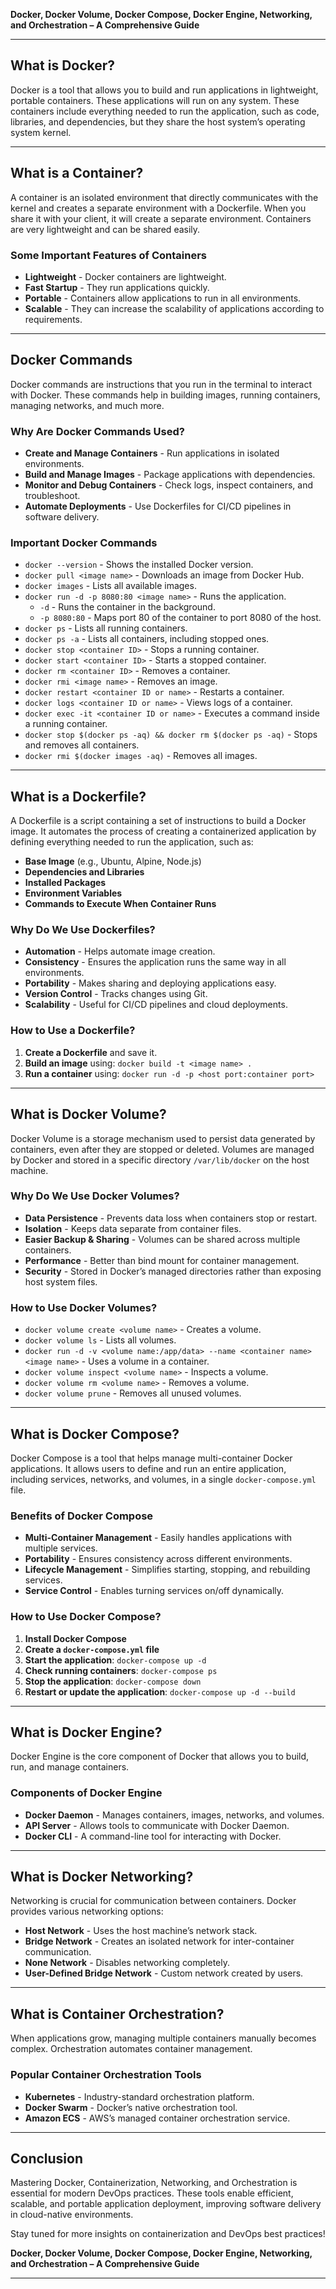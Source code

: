 **Docker, Docker Volume, Docker Compose, Docker Engine, Networking, and Orchestration – A Comprehensive Guide**

---

## **What is Docker?**

Docker is a tool that allows you to build and run applications in lightweight, portable containers. These applications will run on any system. These containers include everything needed to run the application, such as code, libraries, and dependencies, but they share the host system’s operating system kernel.

---

## **What is a Container?**

A container is an isolated environment that directly communicates with the kernel and creates a separate environment with a Dockerfile. When you share it with your client, it will create a separate environment. Containers are very lightweight and can be shared easily.

### **Some Important Features of Containers**

- **Lightweight** - Docker containers are lightweight.
- **Fast Startup** - They run applications quickly.
- **Portable** - Containers allow applications to run in all environments.
- **Scalable** - They can increase the scalability of applications according to requirements.

---

## **Docker Commands**

Docker commands are instructions that you run in the terminal to interact with Docker. These commands help in building images, running containers, managing networks, and much more.

### **Why Are Docker Commands Used?**

- **Create and Manage Containers** - Run applications in isolated environments.
- **Build and Manage Images** - Package applications with dependencies.
- **Monitor and Debug Containers** - Check logs, inspect containers, and troubleshoot.
- **Automate Deployments** - Use Dockerfiles for CI/CD pipelines in software delivery.

### **Important Docker Commands**

- `docker --version` - Shows the installed Docker version.
- `docker pull <image name>` - Downloads an image from Docker Hub.
- `docker images` - Lists all available images.
- `docker run -d -p 8080:80 <image name>` - Runs the application.
  - `-d` - Runs the container in the background.
  - `-p 8080:80` - Maps port 80 of the container to port 8080 of the host.
- `docker ps` - Lists all running containers.
- `docker ps -a` - Lists all containers, including stopped ones.
- `docker stop <container ID>` - Stops a running container.
- `docker start <container ID>` - Starts a stopped container.
- `docker rm <container ID>` - Removes a container.
- `docker rmi <image name>` - Removes an image.
- `docker restart <container ID or name>` - Restarts a container.
- `docker logs <container ID or name>` - Views logs of a container.
- `docker exec -it <container ID or name>` - Executes a command inside a running container.
- `docker stop $(docker ps -aq) && docker rm $(docker ps -aq)` - Stops and removes all containers.
- `docker rmi $(docker images -aq)` - Removes all images.

---

## **What is a Dockerfile?**

A Dockerfile is a script containing a set of instructions to build a Docker image. It automates the process of creating a containerized application by defining everything needed to run the application, such as:

- **Base Image** (e.g., Ubuntu, Alpine, Node.js)
- **Dependencies and Libraries**
- **Installed Packages**
- **Environment Variables**
- **Commands to Execute When Container Runs**

### **Why Do We Use Dockerfiles?**

- **Automation** - Helps automate image creation.
- **Consistency** - Ensures the application runs the same way in all environments.
- **Portability** - Makes sharing and deploying applications easy.
- **Version Control** - Tracks changes using Git.
- **Scalability** - Useful for CI/CD pipelines and cloud deployments.

### **How to Use a Dockerfile?**

1. **Create a Dockerfile** and save it.
2. **Build an image** using: `docker build -t <image name> .`
3. **Run a container** using: `docker run -d -p <host port:container port>`

---

## **What is Docker Volume?**

Docker Volume is a storage mechanism used to persist data generated by containers, even after they are stopped or deleted. Volumes are managed by Docker and stored in a specific directory `/var/lib/docker` on the host machine.

### **Why Do We Use Docker Volumes?**

- **Data Persistence** - Prevents data loss when containers stop or restart.
- **Isolation** - Keeps data separate from container files.
- **Easier Backup & Sharing** - Volumes can be shared across multiple containers.
- **Performance** - Better than bind mount for container management.
- **Security** - Stored in Docker’s managed directories rather than exposing host system files.

### **How to Use Docker Volumes?**

- `docker volume create <volume name>` - Creates a volume.
- `docker volume ls` - Lists all volumes.
- `docker run -d -v <volume name:/app/data> --name <container name> <image name>` - Uses a volume in a container.
- `docker volume inspect <volume name>` - Inspects a volume.
- `docker volume rm <volume name>` - Removes a volume.
- `docker volume prune` - Removes all unused volumes.

---

## **What is Docker Compose?**

Docker Compose is a tool that helps manage multi-container Docker applications. It allows users to define and run an entire application, including services, networks, and volumes, in a single `docker-compose.yml` file.

### **Benefits of Docker Compose**

- **Multi-Container Management** - Easily handles applications with multiple services.
- **Portability** - Ensures consistency across different environments.
- **Lifecycle Management** - Simplifies starting, stopping, and rebuilding services.
- **Service Control** - Enables turning services on/off dynamically.

### **How to Use Docker Compose?**

1. **Install Docker Compose**
2. **Create a `docker-compose.yml` file**
3. **Start the application**: `docker-compose up -d`
4. **Check running containers**: `docker-compose ps`
5. **Stop the application**: `docker-compose down`
6. **Restart or update the application**: `docker-compose up -d --build`

---

## **What is Docker Engine?**

Docker Engine is the core component of Docker that allows you to build, run, and manage containers.

### **Components of Docker Engine**

- **Docker Daemon** - Manages containers, images, networks, and volumes.
- **API Server** - Allows tools to communicate with Docker Daemon.
- **Docker CLI** - A command-line tool for interacting with Docker.

---

## **What is Docker Networking?**

Networking is crucial for communication between containers. Docker provides various networking options:

- **Host Network** - Uses the host machine’s network stack.
- **Bridge Network** - Creates an isolated network for inter-container communication.
- **None Network** - Disables networking completely.
- **User-Defined Bridge Network** - Custom network created by users.

---

## **What is Container Orchestration?**

When applications grow, managing multiple containers manually becomes complex. Orchestration automates container management.

### **Popular Container Orchestration Tools**

- **Kubernetes** - Industry-standard orchestration platform.
- **Docker Swarm** - Docker’s native orchestration tool.
- **Amazon ECS** - AWS’s managed container orchestration service.

---

## **Conclusion**

Mastering Docker, Containerization, Networking, and Orchestration is essential for modern DevOps practices. These tools enable efficient, scalable, and portable application deployment, improving software delivery in cloud-native environments.

Stay tuned for more insights on containerization and DevOps best practices!

**Docker, Docker Volume, Docker Compose, Docker Engine, Networking, and Orchestration – A Comprehensive Guide**

---

